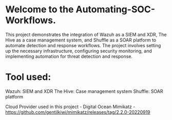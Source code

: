 # Welcome to the Automating-SOC-Workflows. 

This project demonstrates the integration of Wazuh as a SIEM and XDR, The Hive as a case management system, and Shuffle as a SOAR platform to automate detection and response workflows. The project involves setting up the necessary infrastructure, configuring security monitoring, and implementing automation for threat detection and response.

# Tool used:

Wazuh: SIEM and XDR
The Hive: Case management system
Shuffle: SOAR platform

Cloud Provider used in this project - Digital Ocean
Mimikatz - https://github.com/gentilkiwi/mimikatz/releases/tag/2.2.0-20220919

